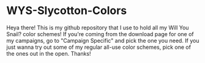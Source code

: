 # WYS-Slycotton-Colors
Heya there! This is my github repository that I use to hold all my Will You Snail? color schemes! If you're coming from the download page for one of my campaigns, go to "Campaign Specific" and pick the one you need. If you just wanna try out some of my regular all-use color schemes, pick one of the ones out in the open. Thanks!
